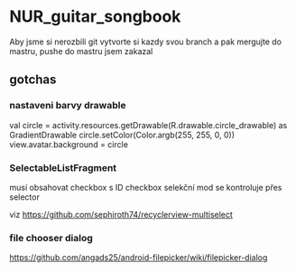 # NUR_guitar_songbook


Aby jsme si nerozbili git vytvorte si kazdy svou branch a pak mergujte do mastru, pushe do mastru jsem zakazal

## gotchas

### nastaveni barvy drawable

val circle = activity.resources.getDrawable(R.drawable.circle_drawable) as GradientDrawable
circle.setColor(Color.argb(255, 255, 0, 0))
view.avatar.background = circle

### SelectableListFragment
musí obsahovat checkbox s ID checkbox
selekční mod se kontroluje přes selector

viz https://github.com/sephiroth74/recyclerview-multiselect

### file chooser dialog

https://github.com/angads25/android-filepicker/wiki/filepicker-dialog
